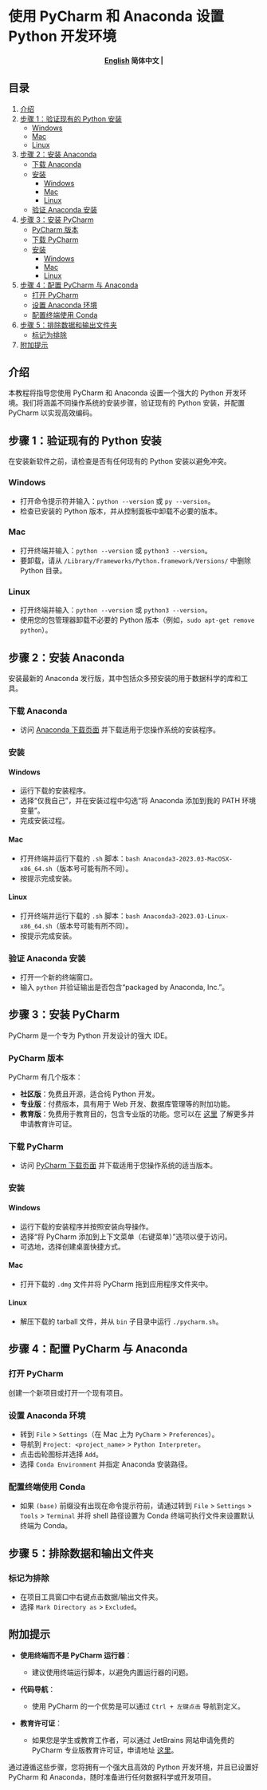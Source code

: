 # 使用 PyCharm 和 Anaconda 设置 Python 开发环境

<h4 align="center">
    <p>
        <a href="https://github.com/Collaborative-AI/tutorial/blob/main/Python/README.md">English</a>
        <b>简体中文</b> |
    </p>
</h4>


## 目录
1. [介绍](#介绍)
2. [步骤 1：验证现有的 Python 安装](#步骤-1-验证现有的-python-安装)
    - [Windows](#windows)
    - [Mac](#mac)
    - [Linux](#linux)
3. [步骤 2：安装 Anaconda](#步骤-2-安装-anaconda)
    - [下载 Anaconda](#下载-anaconda)
    - [安装](#安装)
        - [Windows](#windows-1)
        - [Mac](#mac-1)
        - [Linux](#linux-1)
    - [验证 Anaconda 安装](#验证-anaconda-安装)
4. [步骤 3：安装 PyCharm](#步骤-3-安装-pycharm)
    - [PyCharm 版本](#pycharm-版本)
    - [下载 PyCharm](#下载-pycharm)
    - [安装](#安装-1)
        - [Windows](#windows-2)
        - [Mac](#mac-2)
        - [Linux](#linux-2)
5. [步骤 4：配置 PyCharm 与 Anaconda](#步骤-4-配置-pycharm-与-anaconda)
    - [打开 PyCharm](#打开-pycharm)
    - [设置 Anaconda 环境](#设置-anaconda-环境)
    - [配置终端使用 Conda](#配置终端使用-conda)
6. [步骤 5：排除数据和输出文件夹](#步骤-5-排除数据和输出文件夹)
    - [标记为排除](#标记为排除)
7. [附加提示](#附加提示)

## 介绍
本教程将指导您使用 PyCharm 和 Anaconda 设置一个强大的 Python 开发环境。我们将涵盖不同操作系统的安装步骤，验证现有的 Python 安装，并配置 PyCharm 以实现高效编码。

## 步骤 1：验证现有的 Python 安装
在安装新软件之前，请检查是否有任何现有的 Python 安装以避免冲突。

### Windows
- 打开命令提示符并输入：`python --version` 或 `py --version`。
- 检查已安装的 Python 版本，并从控制面板中卸载不必要的版本。

### Mac
- 打开终端并输入：`python --version` 或 `python3 --version`。
- 要卸载，请从 `/Library/Frameworks/Python.framework/Versions/` 中删除 Python 目录。

### Linux
- 打开终端并输入：`python --version` 或 `python3 --version`。
- 使用您的包管理器卸载不必要的 Python 版本（例如，`sudo apt-get remove python`）。

## 步骤 2：安装 Anaconda
安装最新的 Anaconda 发行版，其中包括众多预安装的用于数据科学的库和工具。

### 下载 Anaconda
- 访问 [Anaconda 下载页面](https://www.anaconda.com/products/distribution) 并下载适用于您操作系统的安装程序。

### 安装

#### Windows
- 运行下载的安装程序。
- 选择“仅我自己”，并在安装过程中勾选“将 Anaconda 添加到我的 PATH 环境变量”。
- 完成安装过程。

#### Mac
- 打开终端并运行下载的 `.sh` 脚本：`bash Anaconda3-2023.03-MacOSX-x86_64.sh`（版本号可能有所不同）。
- 按提示完成安装。

#### Linux
- 打开终端并运行下载的 `.sh` 脚本：`bash Anaconda3-2023.03-Linux-x86_64.sh`（版本号可能有所不同）。
- 按提示完成安装。

### 验证 Anaconda 安装
- 打开一个新的终端窗口。
- 输入 `python` 并验证输出是否包含“packaged by Anaconda, Inc.”。

## 步骤 3：安装 PyCharm
PyCharm 是一个专为 Python 开发设计的强大 IDE。

### PyCharm 版本
PyCharm 有几个版本：

- **社区版**：免费且开源，适合纯 Python 开发。
- **专业版**：付费版本，具有用于 Web 开发、数据库管理等的附加功能。
- **教育版**：免费用于教育目的，包含专业版的功能。您可以在 [这里](https://www.jetbrains.com/community/education/#students) 了解更多并申请教育许可证。

### 下载 PyCharm
- 访问 [PyCharm 下载页面](https://www.jetbrains.com/pycharm/download/) 并下载适用于您操作系统的适当版本。

### 安装

#### Windows
- 运行下载的安装程序并按照安装向导操作。
- 选择“将 PyCharm 添加到上下文菜单（右键菜单）”选项以便于访问。
- 可选地，选择创建桌面快捷方式。

#### Mac
- 打开下载的 `.dmg` 文件并将 PyCharm 拖到应用程序文件夹中。

#### Linux
- 解压下载的 tarball 文件，并从 `bin` 子目录中运行 `./pycharm.sh`。

## 步骤 4：配置 PyCharm 与 Anaconda

### 打开 PyCharm
创建一个新项目或打开一个现有项目。

### 设置 Anaconda 环境
- 转到 `File` > `Settings`（在 Mac 上为 `PyCharm` > `Preferences`）。
- 导航到 `Project: <project_name>` > `Python Interpreter`。
- 点击齿轮图标并选择 `Add`。
- 选择 `Conda Environment` 并指定 Anaconda 安装路径。

### 配置终端使用 Conda
- 如果 `(base)` 前缀没有出现在命令提示符前，请通过转到 `File` > `Settings` > `Tools` > `Terminal` 并将 shell 路径设置为 Conda 终端可执行文件来设置默认终端为 Conda。

## 步骤 5：排除数据和输出文件夹

### 标记为排除
- 在项目工具窗口中右键点击数据/输出文件夹。
- 选择 `Mark Directory as` > `Excluded`。

## 附加提示
- **使用终端而不是 PyCharm 运行器**：
  - 建议使用终端运行脚本，以避免内置运行器的问题。
  
- **代码导航**：
  - 使用 PyCharm 的一个优势是可以通过 `Ctrl + 左键点击` 导航到定义。

- **教育许可证**：
  - 如果您是学生或教育工作者，可以通过 JetBrains 网站申请免费的 PyCharm 专业版教育许可证，申请地址 [这里](https://www.jetbrains.com/community/education/#students)。

通过遵循这些步骤，您将拥有一个强大且高效的 Python 开发环境，并且已设置好 PyCharm 和 Anaconda，随时准备进行任何数据科学或开发项目。
